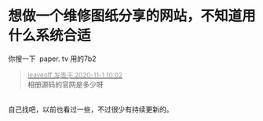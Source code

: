 # 想做一个维修图纸分享的网站，不知道用什么系统合适


你搜一下&nbsp;&nbsp;paper. tv 用的7b2

<div class="quote"><blockquote><font size="2"><a href="https://www.hostloc.com/forum.php?mod=redirect&amp;goto=findpost&amp;pid=9383923&amp;ptid=760642" target="_blank"><font color="#999999">leaveoff 发表于 2020-11-1 10:02</font></a></font><br />
相册源码的官网是多少呀</blockquote></div><br />
自己找吧，以前也看过一些，不过很少有持续更新的。
